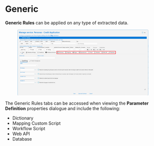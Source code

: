 # Generic

**Generic Rules** can be applied on any type of extracted data.

<figure><img src="../../.gitbook/assets/image (33).png" alt=""><figcaption></figcaption></figure>

The Generic Rules tabs can be accessed when viewing the **Parameter Definition** properties dialogue and include the following:

* Dictionary
* Mapping Custom Script
* Workflow Script
* Web API
* Database

